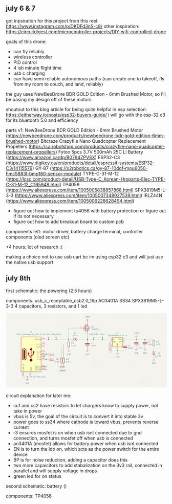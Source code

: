 ## july 6 & 7

got inpsiration for this project from this reel: https://www.instagram.com/p/DKDFd3nS-c8/
other inspiration: https://circuitdigest.com/microcontroller-projects/DIY-wifi-controlled-drone

goals of this drone:

- can fly reliably
- wireless controller
- PID control
- 4 ish minute flight time
- usb c charging
- can have semi reliable autonomous paths (can create one to takeoff, fly from my room to couch, and land, reliably)

the guy uses NewBeeDrone BDR GOLD Edition - 6mm Brushed Motor, so i'll be basing my design off of these motors

shoutout to this blog article for being quite helpful in esp selection: https://eitherway.io/posts/esp32-buyers-guide/
i will go with the esp-32 c3 for its bluetooth 5.0 and efficiency

parts v1:
NewBeeDrone BDR GOLD Edition - 6mm Brushed Motor (https://newbeedrone.com/products/newbeedrone-bdr-gold-edition-6mm-brushed-motor)
Bitcraze Crazyflie Nano Quadcopter Replacement Propellers (https://ca.robotshop.com/products/crazyflie-nano-quadcopter-replacement-propellers)
Fytoo 5pcs 3.7V 500mAh 25C Li Battery (https://www.amazon.ca/dp/B0794ZPVSX)
ESP32-C3 (https://www.digikey.ca/en/products/detail/espressif-systems/ESP32-C3/14115579)
GY-87 (https://x2robotics.ca/gy-87-10dof-mpu6050-hmc5883l-bmp180-sensor-module)
TYPE-C-31-M-12 (https://lcsc.com/product-detail/USB-Type-C_Korean-Hroparts-Elec-TYPE-C-31-M-12_C165948.html)
TP4056 (https://www.aliexpress.com/item/1005005838857868.html)
SPX3819M5-L-3-3 (https://www.aliexpress.com/item/1005007348027539.html)
IRLZ44N (https://www.aliexpress.com/item/1005006228628494.html)

- figure out how to implement tp4056 with battery protection or figure out if its not necessary
- figure out how to add breakout board to custom pcb

components left: motor driver, battery charge terminal, controller components (oled screen etc)

+4 hours; lot of research :( 

making a choice not to use usb uart bc im using esp32 c3 and will just use the native usb support

## july 8th

first schematic: the powering (2.5 hours)

components:
usb_c_receptable_usb2.0_16p
AO3401A
SS34
SPX3819M5-L-3-3
4 capacitors, 3 resistors, and 1 led


![power](assets/image1.png)

circuit explanation for later me:
- cc1 and cc2 have resistors to let chargers know to supply power, not take in power
- vbus is 5v, the goal of the circuit is to convert it into stable 3v
- power goes to ss34 where cathode is toward vbus, prevents reverse current
- r3 ensures mosfet is on when usb isnt connected due to gnd connection, and turns mosfet off when usb is connected
- ao3401A (mosfet) allows for battery power when usb isnt connected
- EN is to turn the ldo on, which acts as the power switch for the entire device
- BP is for noise reduction, adding a capacitor does this
- two more capaicitors to add stabalization on the 3v3 rail, connected in parallel and will supply voltage in drops
- green led for on status

second schematic: battery ()

components:
TP4056
